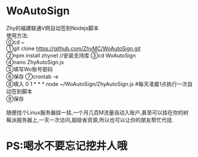 # WoAutoSign
Zhy的福建联通V网自动签到Nodejs脚本
<br/>
使用方法:<br/>
⓪cd ~<br/>
①git clone https://github.com/ZhyMC/WoAutoSign.git<br/>
②npm install zhynet //安装支持库
③cd WoAutoSign<br/>
④nano ZhyAutoSign.js<br/>
⑤填写Wo账号密码<br/>
⑥保存
⑦crontab -e<br/>
⑧填入 0 1 * * * node ~/WoAutoSign/ZhyAutoSign.js  #每天凌晨1点执行一次自动签到脚本<br/>
⑨保存<br/>
<br/>
随便找个Linux服务器挂一挂,一个月几百M流量自动入账户,甚至可以挂在你的树莓派服务器上,一天一次访问,超级省资源,所以也可以让你的朋友帮忙代挂.
<br/>
# PS:喝水不要忘记挖井人哦

